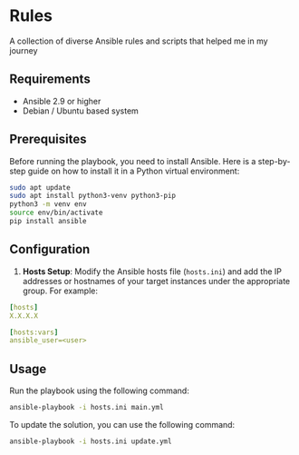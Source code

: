 # Rules
 A collection of diverse Ansible rules and scripts that helped me in my journey
 
## Requirements

- Ansible 2.9 or higher
- Debian / Ubuntu based system

## Prerequisites

Before running the playbook, you need to install Ansible. Here is a step-by-step guide on how to install it in a Python virtual environment:

```bash
sudo apt update
sudo apt install python3-venv python3-pip
python3 -m venv env
source env/bin/activate
pip install ansible
```
## Configuration

1. **Hosts Setup**: Modify the Ansible hosts file (`hosts.ini`) and add the IP addresses or hostnames of your target instances under the appropriate group. For example:
```yml
[hosts]
X.X.X.X

[hosts:vars]
ansible_user=<user>
```

## Usage

Run the playbook using the following command:

```bash
ansible-playbook -i hosts.ini main.yml
```

To update the solution, you can use the following command:

```bash
ansible-playbook -i hosts.ini update.yml
```
